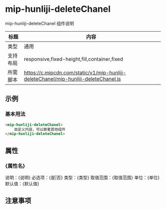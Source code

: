 # mip-hunliji-deleteChanel

mip-hunliji-deleteChanel 组件说明

标题|内容
----|----
类型|通用
支持布局|responsive,fixed-height,fill,container,fixed
所需脚本|https://c.mipcdn.com/static/v1/mip-hunliji-deleteChanel/mip-hunliji-deleteChanel.js

## 示例

### 基本用法
```html
<mip-hunliji-deleteChanel>
    自定义内容，可以嵌套其他组件
</mip-hunliji-deleteChanel>
```

## 属性

### {属性名}

说明：{说明}
必选项：{是|否}
类型：{类型}
取值范围：{取值范围}
单位：{单位}
默认值：{默认值}

## 注意事项

